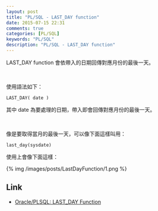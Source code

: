 ```yaml
---
layout: post
title: "PL/SQL - LAST_DAY function"
date: 2015-07-15 22:31
comments: true
categories: [PL/SQL]
keywords: "PL/SQL"
description: "PL/SQL - LAST_DAY function"
---
```


LAST_DAY function 會依帶入的日期回傳對應月份的最後一天。  

<!-- More -->

<br/>


使用語法如下：  

    LAST_DAY( date )

其中 date 為要處理的日期，帶入即會回傳對應月份的最後一天。  

<br/>


像是要取得當月的最後一天，可以像下面這樣叫用：  

    last_day(sysdate)


使用上會像下面這樣：  

{% img /images/posts/LastDayFunction/1.png %}
<br/>

Link
----
* [Oracle/PLSQL: LAST_DAY Function](http://www.techonthenet.com/oracle/functions/last_day.php)
